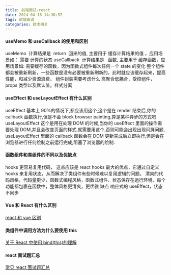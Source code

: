 ```yaml
---
title: 前端面试-react
date: 2024-04-18 14:30:57
tags: 前端面试
categories: 技术相关
---
```


#### useMemo 和 useCallback 的使用和区别

useMemo  计算结果是  return  回来的值, 主要用于 缓存计算结果的值 ，应用场景如： 需要 计算的状态
useCallback  计算结果是   函数, 主要用于 缓存函数，应用场景如: 需要缓存的函数，因为函数式组件每次任何一个 state 的变化 整个组件 都会被重新刷新，一些函数是没有必要被重新刷新的，此时就应该缓存起来，提高性能，和减少资源浪费。
组件封装需要考虑什么
高聚合低耦合，受控组件，props 类型以及默认值，样式分离

#### useEffect 和 useLayoutEffect 有什么区别

useEffect 基本上 90%的情况下,都应该用这个,这个是在 render 结束后,你的 callback 函数执行,但是不会 block browser painting,算是某种异步的方式吧
useLayoutEffect 这个是用在处理 DOM 的时候,当你的 useEffect 里面的操作需要处理 DOM,并且会改变页面的样式,就需要用这个,否则可能会出现出现闪屏问题, useLayoutEffect 里面的 callback 函数会在 DOM 更新完成后立即执行,但是会在浏览器进行任何绘制之前运行完成,阻塞了浏览器的绘制.

#### 函数组件和类组件的不同以及优缺点

hooks 更容易复用代码， 这点应该是 react hooks 最大的优点，它通过自定义 hooks 来复用状态，从而解决了类组件有些时候难以复用逻辑的问题。
清爽的代码风格，代码量更少，函数式编程风格，函数式组件、状态保存在运行环境、每个功能都包裹在函数中，整体风格更清爽，更优雅
缺点
响应式的 useEffect，状态不同步

#### Vue 和 React 有什么区别

[react 和 vue 区别](https://www.jianshu.com/p/b7cd52868e95?from=groupmessage)

#### 类组件中调用方法为什么要使用 this

[关于 React 中使用 bind(this)的理解](https://blog.csdn.net/qq_42068550/article/details/100538043)

#### react 面试题汇总

[常见 react 面试题汇总](https://www.cnblogs.com/passkey/p/12735123.html#item-10)
